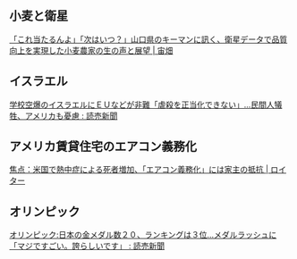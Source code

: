 ## 小麦と衛星

[「これ当たるんよ」「次はいつ？」山口県のキーマンに訊く、衛星データで品質向上を実現した小麦農家の生の声と展望 | 宙畑](https://sorabatake.jp/37631/)

## イスラエル

[学校空爆のイスラエルにＥＵなどが非難「虐殺を正当化できない」…民間人犠牲、アメリカも憂慮 : 読売新聞](https://www.yomiuri.co.jp/world/20240811-OYT1T50194/)

## アメリカ賃貸住宅のエアコン義務化

[焦点：米国で熱中症による死者増加、「エアコン義務化」には家主の抵抗 | ロイター](https://jp.reuters.com/markets/global-markets/4XUB4VBST5K5LLGWHIP7Q2JBYA-2024-08-11/)

## オリンピック

[オリンピック:日本の金メダル数２０、ランキングは３位…メダルラッシュに「マジですごい。誇らしいです」 : 読売新聞](https://www.yomiuri.co.jp/olympic/2024/20240811-OYT1T50203/)

